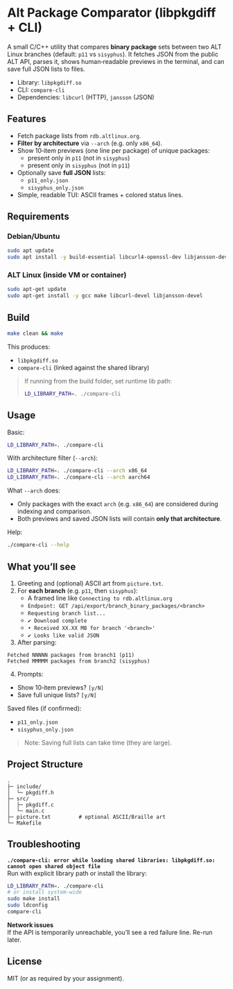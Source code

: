 # Alt Package Comparator (libpkgdiff + CLI)

A small C/C++ utility that compares **binary package** sets between two ALT Linux branches
(default: `p11` vs `sisyphus`). It fetches JSON from the public ALT API, parses it, shows
human‑readable previews in the terminal, and can save full JSON lists to files.

- Library: `libpkgdiff.so`
- CLI: `compare-cli`
- Dependencies: `libcurl` (HTTP), `jansson` (JSON)

## Features
- Fetch package lists from `rdb.altlinux.org`.
- **Filter by architecture** via `--arch` (e.g. only `x86_64`).
- Show 10‑item previews (one line per package) of unique packages:
  - present only in `p11` (not in `sisyphus`)
  - present only in `sisyphus` (not in `p11`)
- Optionally save **full JSON** lists:
  - `p11_only.json`
  - `sisyphus_only.json`
- Simple, readable TUI: ASCII frames + colored status lines.

## Requirements

### Debian/Ubuntu
```bash
sudo apt update
sudo apt install -y build-essential libcurl4-openssl-dev libjansson-dev
```

### ALT Linux (inside VM or container)
```bash
sudo apt-get update
sudo apt-get install -y gcc make libcurl-devel libjansson-devel
```

## Build
```bash
make clean && make
```
This produces:
- `libpkgdiff.so`
- `compare-cli` (linked against the shared library)

> If running from the build folder, set runtime lib path:
> ```bash
> LD_LIBRARY_PATH=. ./compare-cli
> ```

## Usage

Basic:
```bash
LD_LIBRARY_PATH=. ./compare-cli
```

With architecture filter (`--arch`):
```bash
LD_LIBRARY_PATH=. ./compare-cli --arch x86_64
LD_LIBRARY_PATH=. ./compare-cli --arch aarch64
```
What `--arch` does:
- Only packages with the exact `arch` (e.g. `x86_64`) are considered during indexing and comparison.
- Both previews and saved JSON lists will contain **only that architecture**.

Help:
```bash
./compare-cli --help
```

## What you’ll see

1) Greeting and (optional) ASCII art from `picture.txt`.
2) For **each branch** (e.g. `p11`, then `sisyphus`):
   - A framed line like `Connecting to rdb.altlinux.org`
   - `Endpoint: GET /api/export/branch_binary_packages/<branch>`
   - `Requesting branch list...`
   - `✔ Download complete`
   - `• Received XX.XX MB for branch '<branch>'`
   - `✔ Looks like valid JSON`
3) After parsing:
```
Fetched NNNNN packages from branch1 (p11)
Fetched MMMMM packages from branch2 (sisyphus)
```
4) Prompts:
- Show 10‑item previews? `[y/N]`
- Save full unique lists? `[y/N]`

Saved files (if confirmed):
- `p11_only.json`
- `sisyphus_only.json`

> Note: Saving full lists can take time (they are large).

## Project Structure
```
.
├─ include/
│  └─ pkgdiff.h
├─ src/
│  ├─ pkgdiff.c
│  └─ main.c
├─ picture.txt         # optional ASCII/Braille art
└─ Makefile
```

## Troubleshooting

**`./compare-cli: error while loading shared libraries: libpkgdiff.so: cannot open shared object file`**  
Run with explicit library path or install the library:
```bash
LD_LIBRARY_PATH=. ./compare-cli
# or install system-wide
sudo make install
sudo ldconfig
compare-cli
```

**Network issues**  
If the API is temporarily unreachable, you’ll see a red failure line. Re-run later.

## License
MIT (or as required by your assignment).
